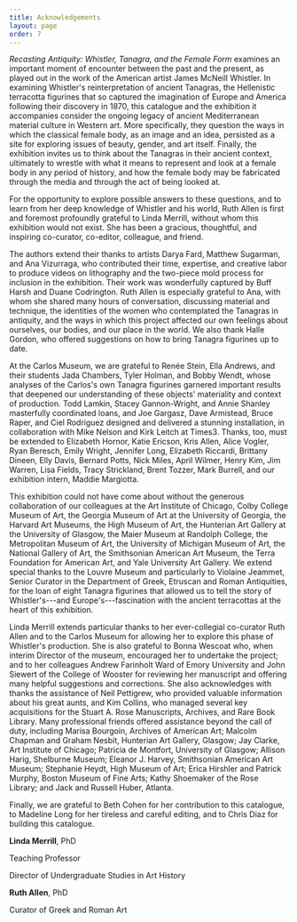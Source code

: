 ```yaml
---
title: Acknowledgements
layout: page
order: 7
---
```


*Recasting Antiquity: Whistler, Tanagra, and the Female Form* examines an important moment of encounter between the past and the present, as played out in the work of the American artist James McNeill Whistler. In examining Whistler's reinterpretation of ancient Tanagras, the Hellenistic terracotta figurines that so captured the imagination of Europe and America following their discovery in 1870, this catalogue and the exhibition it accompanies consider the ongoing legacy of ancient Mediterranean material culture in Western art. More specifically, they question the ways in which the classical female body, as an image and an idea, persisted as a site for exploring issues of beauty, gender, and art itself. Finally, the exhibition invites us to think about the Tanagras in their ancient context, ultimately to wrestle with what it means to represent and look at a female body in any period of history, and how the female body may be fabricated through the media and through the act of being looked at.

For the opportunity to explore possible answers to these questions, and to learn from her deep knowledge of Whistler and his world, Ruth Allen is first and foremost profoundly grateful to Linda Merrill, without whom this exhibition would not exist. She has been a gracious, thoughtful, and inspiring co-curator, co-editor, colleague, and friend.

The authors extend their thanks to artists Darya Fard, Matthew Sugarman, and Ana Vizurraga, who contributed their time, expertise, and creative labor to produce videos on lithography and the two-piece mold process for inclusion in the exhibition. Their work was wonderfully captured by Buff Harsh and Duane Codrington. Ruth Allen is especially grateful to Ana, with whom she shared many hours of conversation, discussing material and technique, the identities of the women who contemplated the Tanagras in antiquity, and the ways in which this project affected our own feelings about ourselves, our bodies, and our place in the world. We also thank Halle Gordon, who offered suggestions on how to bring Tanagra figurines up to date.

At the Carlos Museum, we are grateful to Renée Stein, Ella Andrews, and their students Jada Chambers, Tyler Holman, and Bobby Wendt, whose analyses of the Carlos's own Tanagra figurines garnered important results that deepened our understanding of these objects' materiality and context of production. Todd Lamkin, Stacey Gannon-Wright, and Annie Shanley masterfully coordinated loans, and Joe Gargasz, Dave Armistead, Bruce Raper, and Ciel Rodriguez designed and delivered a stunning installation, in collaboration with Mike Nelson and Kirk Leitch at Times3. Thanks, too, must be extended to Elizabeth Hornor, Katie Ericson, Kris Allen, Alice Vogler, Ryan Beresch, Emily Wright, Jennifer Long, Elizabeth Riccardi, Brittany Dineen, Elly Davis, Bernard Potts, Nick Miles, April Wilmer, Henry Kim, Jim Warren, Lisa Fields, Tracy Strickland, Brent Tozzer, Mark Burrell, and our exhibition intern, Maddie Margiotta.

This exhibition could not have come about without the generous collaboration of our colleagues at the Art Institute of Chicago, Colby College Museum of Art, the Georgia Museum of Art at the University of Georgia, the Harvard Art Museums, the High Museum of Art, the Hunterian Art Gallery at the University of Glasgow, the Maier Museum at Randolph College, the Metropolitan Museum of Art, the University of Michigan Museum of Art, the National Gallery of Art, the Smithsonian American Art Museum, the Terra Foundation for American Art, and Yale University Art Gallery. We extend special thanks to the Louvre Museum and particularly to Violaine Jeammet, Senior Curator in the Department of Greek, Etruscan and Roman Antiquities, for the loan of eight Tanagra figurines that allowed us to tell the story of Whistler's---and Europe's---fascination with the ancient terracottas at the heart of this exhibition.

Linda Merrill extends particular thanks to her ever-collegial co-curator Ruth Allen and to the Carlos Museum for allowing her to explore this phase of Whistler's production. She is also grateful to Bonna Wescoat who, when interim Director of the museum, encouraged her to undertake the project; and to her colleagues Andrew Farinholt Ward of Emory University and John Siewert of the College of Wooster for reviewing her manuscript and offering many helpful suggestions and corrections. She also acknowledges with thanks the assistance of Neil Pettigrew, who provided valuable information about his great aunts, and Kim Collins, who managed several key acquisitions for the Stuart A. Rose Manuscripts, Archives, and Rare Book Library. Many professional friends offered assistance beyond the call of duty, including Marisa Bourgoin, Archives of American Art; Malcolm Chapman and Graham Nesbit, Hunterian Art Gallery, Glasgow; Jay Clarke, Art Institute of Chicago; Patricia de Montfort, University of Glasgow; Allison Harig, Shelburne Museum; Eleanor J. Harvey, Smithsonian American Art Museum; Stephanie Heydt, High Museum of Art; Erica Hirshler and Patrick Murphy, Boston Museum of Fine Arts; Kathy Shoemaker of the Rose Library; and Jack and Russell Huber, Atlanta.

Finally, we are grateful to Beth Cohen for her contribution to this catalogue, to Madeline Long for her tireless and careful editing, and to Chris Diaz for building this catalogue.

**Linda Merrill**, PhD

Teaching Professor

Director of Undergraduate Studies in Art History

**Ruth Allen**, PhD

Curator of Greek and Roman Art
